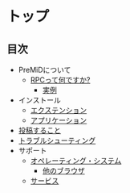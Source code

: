 # トップ

## 目次

* PreMiDについて
  * [RPCって何ですか?](about/whats-premid/)
    * [実例](about/whats-premid/example-pictures.md)
* インストール
  * [エクステンション](installation/extension.md)
  * [アプリケーション](installation/application.md)
* [投稿すること](contributing/contributing.md)
* [トラブルシューティング](troubleshooting/troubleshooting.md)
* サポート
  * [オペレーティング・システム](support/operating-systems/)
    * [他のブラウザ](support/operating-systems/additional-browsers.md)
  * [サービス](support/services.md)


